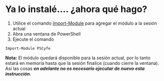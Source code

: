 # Ya lo instalé…. ¿ahora qué hago?

1. Utilice el comando [Import-Module](https://msdn.microsoft.com/en-us/powershell/reference/5.1/microsoft.powershell.core/import-module) para agregar el módulo a la sesión actual
2. Abra una ventana de PowerShell
3. Ejecute el comando

```
Import-Module PSCyfe
```

**Nota:**
El módulo quedará disponible para la sesión actual, por lo tanto estará en memoria hasta que la sesión finalice (cuando cierre la ventana). Así las cosas **_en adelante no es necesario ejecutar de nuevo esta instrucción._**
